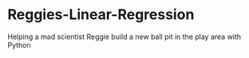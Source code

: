 # Reggies-Linear-Regression
Helping a mad scientist Reggie build a new ball pit in the play area with Python
